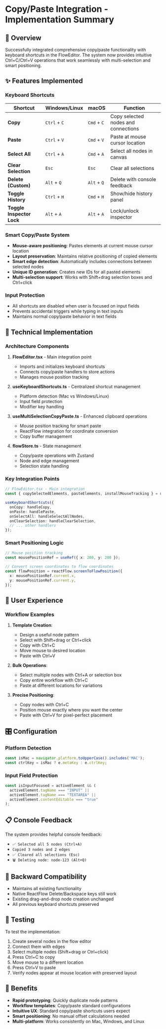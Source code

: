 # Copy/Paste Integration - Implementation Summary

## 🎯 Overview

Successfully integrated comprehensive copy/paste functionality with keyboard shortcuts in the FlowEditor. The system now provides intuitive Ctrl+C/Ctrl+V operations that work seamlessly with multi-selection and smart positioning.

## ✨ Features Implemented

### **Keyboard Shortcuts**
| Shortcut | Windows/Linux | macOS | Function |
|----------|---------------|-------|----------|
| **Copy** | `Ctrl` + `C` | `Cmd` + `C` | Copy selected nodes and connections |
| **Paste** | `Ctrl` + `V` | `Cmd` + `V` | Paste at mouse cursor location |
| **Select All** | `Ctrl` + `A` | `Cmd` + `A` | Select all nodes in canvas |
| **Clear Selection** | `Esc` | `Esc` | Clear all selections |
| **Delete (Custom)** | `Alt` + `Q` | `Alt` + `Q` | Delete with console feedback |
| **Toggle History** | `Ctrl` + `H` | `Cmd` + `H` | Show/hide history panel |
| **Toggle Inspector Lock** | `Alt` + `A` | `Alt` + `A` | Lock/unlock inspector |

### **Smart Copy/Paste System**
- **Mouse-aware positioning**: Pastes elements at current mouse cursor location
- **Layout preservation**: Maintains relative positioning of copied elements
- **Smart edge detection**: Automatically includes connections between selected nodes
- **Unique ID generation**: Creates new IDs for all pasted elements
- **Multi-selection support**: Works with Shift+drag selection boxes and Ctrl+click

### **Input Protection**
- All shortcuts are disabled when user is focused on input fields
- Prevents accidental triggers while typing in text inputs
- Maintains normal copy/paste behavior in text fields

## 🔧 Technical Implementation

### **Architecture Components**

1. **FlowEditor.tsx** - Main integration point
   - Imports and initializes keyboard shortcuts
   - Connects copy/paste handlers to store actions
   - Manages mouse position tracking

2. **useKeyboardShortcuts.ts** - Centralized shortcut management
   - Platform detection (Mac vs Windows/Linux)
   - Input field protection
   - Modifier key handling

3. **useMultiSelectionCopyPaste.ts** - Enhanced clipboard operations
   - Mouse position tracking for smart paste
   - ReactFlow integration for coordinate conversion
   - Copy buffer management

4. **flowStore.ts** - State management
   - Copy/paste operations with Zustand
   - Node and edge management
   - Selection state handling

### **Key Integration Points**

```typescript
// FlowEditor.tsx - Main integration
const { copySelectedElements, pasteElements, installMouseTracking } = useMultiSelectionCopyPaste();

useKeyboardShortcuts({
  onCopy: handleCopy,
  onPaste: handlePaste,
  onSelectAll: handleSelectAllNodes,
  onClearSelection: handleClearSelection,
  // ... other handlers
});
```

### **Smart Positioning Logic**

```typescript
// Mouse position tracking
const mousePositionRef = useRef({ x: 200, y: 200 });

// Convert screen coordinates to flow coordinates
const flowPosition = reactFlow.screenToFlowPosition({
  x: mousePositionRef.current.x,
  y: mousePositionRef.current.y,
});
```

## 🚀 User Experience

### **Workflow Examples**

1. **Template Creation**:
   - Design a useful node pattern
   - Select with Shift+drag or Ctrl+click
   - Copy with Ctrl+C
   - Move mouse to desired location
   - Paste with Ctrl+V

2. **Bulk Operations**:
   - Select multiple nodes with Ctrl+A or selection box
   - Copy entire workflow with Ctrl+C
   - Paste at different locations for variations

3. **Precise Positioning**:
   - Copy nodes with Ctrl+C
   - Position mouse exactly where you want the center
   - Paste with Ctrl+V for pixel-perfect placement

## 🎛️ Configuration

### **Platform Detection**
```typescript
const isMac = navigator.platform.toUpperCase().includes('MAC');
const ctrlKey = isMac ? e.metaKey : e.ctrlKey;
```

### **Input Field Protection**
```typescript
const isInputFocused = activeElement && (
  activeElement.tagName === "INPUT" ||
  activeElement.tagName === "TEXTAREA" ||
  activeElement.contentEditable === "true"
);
```

## 📋 Console Feedback

The system provides helpful console feedback:
- `✅ Selected all 5 nodes (Ctrl+A)`
- `Copied 3 nodes and 2 edges`
- `✅ Cleared all selections (Esc)`
- `🗑️ Deleting node: node-123 (Alt+Q)`

## 🔄 Backward Compatibility

- Maintains all existing functionality
- Native ReactFlow Delete/Backspace keys still work
- Existing drag-and-drop node creation unchanged
- All previous keyboard shortcuts preserved

## 🧪 Testing

To test the implementation:
1. Create several nodes in the flow editor
2. Connect them with edges
3. Select multiple nodes (Shift+drag or Ctrl+click)
4. Press Ctrl+C to copy
5. Move mouse to a different location
6. Press Ctrl+V to paste
7. Verify nodes appear at mouse location with preserved layout

## 🎯 Benefits

- **Rapid prototyping**: Quickly duplicate node patterns
- **Workflow templates**: Copy/paste standard configurations
- **Intuitive UX**: Standard copy/paste shortcuts users expect
- **Smart positioning**: No manual offset calculations needed
- **Multi-platform**: Works consistently on Mac, Windows, and Linux 